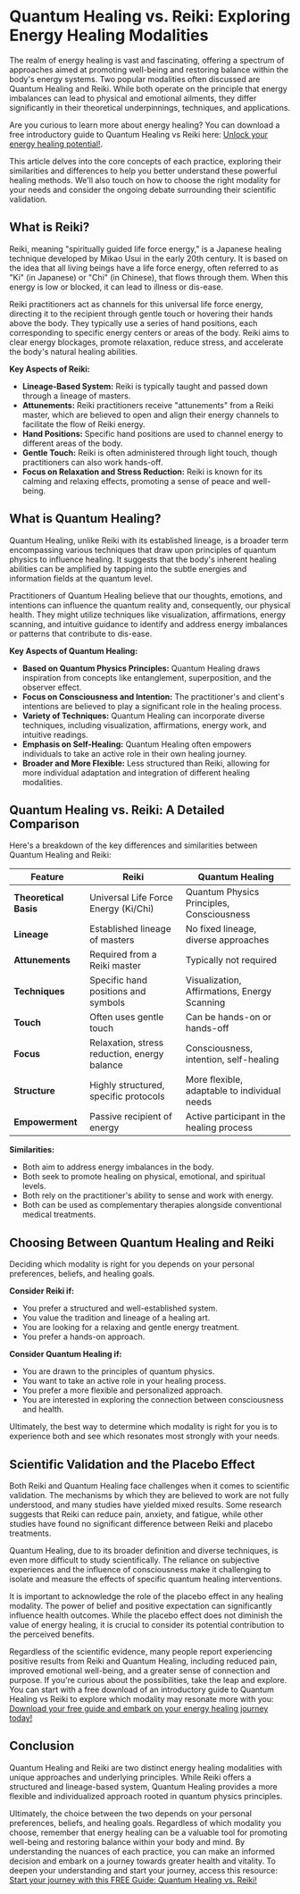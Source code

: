 # Quantum Healing vs. Reiki: Exploring Energy Healing Modalities

The realm of energy healing is vast and fascinating, offering a spectrum of approaches aimed at promoting well-being and restoring balance within the body's energy systems. Two popular modalities often discussed are Quantum Healing and Reiki. While both operate on the principle that energy imbalances can lead to physical and emotional ailments, they differ significantly in their theoretical underpinnings, techniques, and applications.

Are you curious to learn more about energy healing? You can download a free introductory guide to Quantum Healing vs Reiki here: [Unlock your energy healing potential!](https://udemywork.com/quantum-healing-vs-reiki).

This article delves into the core concepts of each practice, exploring their similarities and differences to help you better understand these powerful healing methods. We'll also touch on how to choose the right modality for your needs and consider the ongoing debate surrounding their scientific validation.

## What is Reiki?

Reiki, meaning "spiritually guided life force energy," is a Japanese healing technique developed by Mikao Usui in the early 20th century. It is based on the idea that all living beings have a life force energy, often referred to as "Ki" (in Japanese) or "Chi" (in Chinese), that flows through them. When this energy is low or blocked, it can lead to illness or dis-ease.

Reiki practitioners act as channels for this universal life force energy, directing it to the recipient through gentle touch or hovering their hands above the body. They typically use a series of hand positions, each corresponding to specific energy centers or areas of the body. Reiki aims to clear energy blockages, promote relaxation, reduce stress, and accelerate the body's natural healing abilities.

**Key Aspects of Reiki:**

*   **Lineage-Based System:** Reiki is typically taught and passed down through a lineage of masters.
*   **Attunements:** Reiki practitioners receive "attunements" from a Reiki master, which are believed to open and align their energy channels to facilitate the flow of Reiki energy.
*   **Hand Positions:** Specific hand positions are used to channel energy to different areas of the body.
*   **Gentle Touch:** Reiki is often administered through light touch, though practitioners can also work hands-off.
*   **Focus on Relaxation and Stress Reduction:** Reiki is known for its calming and relaxing effects, promoting a sense of peace and well-being.

## What is Quantum Healing?

Quantum Healing, unlike Reiki with its established lineage, is a broader term encompassing various techniques that draw upon principles of quantum physics to influence healing. It suggests that the body's inherent healing abilities can be amplified by tapping into the subtle energies and information fields at the quantum level.

Practitioners of Quantum Healing believe that our thoughts, emotions, and intentions can influence the quantum reality and, consequently, our physical health. They might utilize techniques like visualization, affirmations, energy scanning, and intuitive guidance to identify and address energy imbalances or patterns that contribute to dis-ease.

**Key Aspects of Quantum Healing:**

*   **Based on Quantum Physics Principles:** Quantum Healing draws inspiration from concepts like entanglement, superposition, and the observer effect.
*   **Focus on Consciousness and Intention:** The practitioner's and client's intentions are believed to play a significant role in the healing process.
*   **Variety of Techniques:** Quantum Healing can incorporate diverse techniques, including visualization, affirmations, energy work, and intuitive readings.
*   **Emphasis on Self-Healing:** Quantum Healing often empowers individuals to take an active role in their own healing journey.
*   **Broader and More Flexible:** Less structured than Reiki, allowing for more individual adaptation and integration of different healing modalities.

## Quantum Healing vs. Reiki: A Detailed Comparison

Here's a breakdown of the key differences and similarities between Quantum Healing and Reiki:

| Feature          | Reiki                                     | Quantum Healing                               |
| ---------------- | ----------------------------------------- | --------------------------------------------- |
| **Theoretical Basis** | Universal Life Force Energy (Ki/Chi)      | Quantum Physics Principles, Consciousness |
| **Lineage**        | Established lineage of masters              | No fixed lineage, diverse approaches          |
| **Attunements**    | Required from a Reiki master                | Typically not required                       |
| **Techniques**      | Specific hand positions and symbols        | Visualization, Affirmations, Energy Scanning |
| **Touch**          | Often uses gentle touch                       | Can be hands-on or hands-off                 |
| **Focus**          | Relaxation, stress reduction, energy balance | Consciousness, intention, self-healing       |
| **Structure**       | Highly structured, specific protocols       | More flexible, adaptable to individual needs |
| **Empowerment**    | Passive recipient of energy                | Active participant in the healing process    |

**Similarities:**

*   Both aim to address energy imbalances in the body.
*   Both seek to promote healing on physical, emotional, and spiritual levels.
*   Both rely on the practitioner's ability to sense and work with energy.
*   Both can be used as complementary therapies alongside conventional medical treatments.

## Choosing Between Quantum Healing and Reiki

Deciding which modality is right for you depends on your personal preferences, beliefs, and healing goals.

**Consider Reiki if:**

*   You prefer a structured and well-established system.
*   You value the tradition and lineage of a healing art.
*   You are looking for a relaxing and gentle energy treatment.
*   You prefer a hands-on approach.

**Consider Quantum Healing if:**

*   You are drawn to the principles of quantum physics.
*   You want to take an active role in your healing process.
*   You prefer a more flexible and personalized approach.
*   You are interested in exploring the connection between consciousness and health.

Ultimately, the best way to determine which modality is right for you is to experience both and see which resonates most strongly with your needs.

## Scientific Validation and the Placebo Effect

Both Reiki and Quantum Healing face challenges when it comes to scientific validation. The mechanisms by which they are believed to work are not fully understood, and many studies have yielded mixed results. Some research suggests that Reiki can reduce pain, anxiety, and fatigue, while other studies have found no significant difference between Reiki and placebo treatments.

Quantum Healing, due to its broader definition and diverse techniques, is even more difficult to study scientifically. The reliance on subjective experiences and the influence of consciousness make it challenging to isolate and measure the effects of specific quantum healing interventions.

It is important to acknowledge the role of the placebo effect in any healing modality. The power of belief and positive expectation can significantly influence health outcomes. While the placebo effect does not diminish the value of energy healing, it is crucial to consider its potential contribution to the perceived benefits.

Regardless of the scientific evidence, many people report experiencing positive results from Reiki and Quantum Healing, including reduced pain, improved emotional well-being, and a greater sense of connection and purpose. If you're curious about the possibilities, take the leap and explore. You can start with a free download of an introductory guide to Quantum Healing vs Reiki to explore which modality may resonate more with you: [Download your free guide and embark on your energy healing journey today!](https://udemywork.com/quantum-healing-vs-reiki)

## Conclusion

Quantum Healing and Reiki are two distinct energy healing modalities with unique approaches and underlying principles. While Reiki offers a structured and lineage-based system, Quantum Healing provides a more flexible and individualized approach rooted in quantum physics principles.

Ultimately, the choice between the two depends on your personal preferences, beliefs, and healing goals. Regardless of which modality you choose, remember that energy healing can be a valuable tool for promoting well-being and restoring balance within your body and mind. By understanding the nuances of each practice, you can make an informed decision and embark on a journey towards greater health and vitality. To deepen your understanding and start your journey, access this resource: [Start your journey with this FREE Guide: Quantum Healing vs. Reiki!](https://udemywork.com/quantum-healing-vs-reiki)
